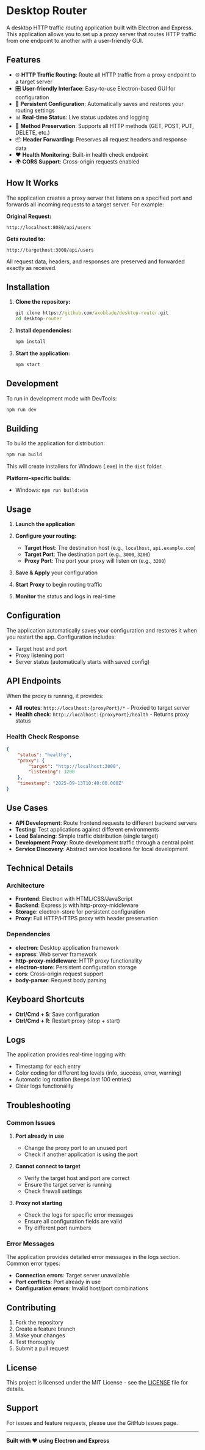 # Desktop Router

A desktop HTTP traffic routing application built with Electron and Express. This application allows you to set up a proxy server that routes HTTP traffic from one endpoint to another with a user-friendly GUI.

## Features

- 🌐 **HTTP Traffic Routing**: Route all HTTP traffic from a proxy endpoint to a target server
- 🎛️ **User-friendly Interface**: Easy-to-use Electron-based GUI for configuration
- 💾 **Persistent Configuration**: Automatically saves and restores your routing settings
- 📊 **Real-time Status**: Live status updates and logging
- 🔄 **Method Preservation**: Supports all HTTP methods (GET, POST, PUT, DELETE, etc.)
- 📦 **Header Forwarding**: Preserves all request headers and response data
- ❤️ **Health Monitoring**: Built-in health check endpoint
- 🌍 **CORS Support**: Cross-origin requests enabled

## How It Works

The application creates a proxy server that listens on a specified port and forwards all incoming requests to a target server. For example:

**Original Request:**

```
http://localhost:8080/api/users
```

**Gets routed to:**

```
http://targethost:3000/api/users
```

All request data, headers, and responses are preserved and forwarded exactly as received.

## Installation

1. **Clone the repository:**

   ```cmd
   git clone https://github.com/axoblade/desktop-router.git
   cd desktop-router
   ```

2. **Install dependencies:**

   ```cmd
   npm install
   ```

3. **Start the application:**
   ```cmd
   npm start
   ```

## Development

To run in development mode with DevTools:

```cmd
npm run dev
```

## Building

To build the application for distribution:

```cmd
npm run build
```

This will create installers for Windows (.exe) in the `dist` folder.

**Platform-specific builds:**

- Windows: `npm run build:win`

## Usage

1. **Launch the application**
2. **Configure your routing:**

   - **Target Host**: The destination host (e.g., `localhost`, `api.example.com`)
   - **Target Port**: The destination port (e.g., `3000`, `3200`)
   - **Proxy Port**: The port your proxy will listen on (e.g., `3200`)

3. **Save & Apply** your configuration
4. **Start Proxy** to begin routing traffic
5. **Monitor** the status and logs in real-time

## Configuration

The application automatically saves your configuration and restores it when you restart the app. Configuration includes:

- Target host and port
- Proxy listening port
- Server status (automatically starts with saved config)

## API Endpoints

When the proxy is running, it provides:

- **All routes**: `http://localhost:{proxyPort}/*` - Proxied to target server
- **Health check**: `http://localhost:{proxyPort}/health` - Returns proxy status

### Health Check Response

```json
{
	"status": "healthy",
	"proxy": {
		"target": "http://localhost:3000",
		"listening": 3200
	},
	"timestamp": "2025-09-13T10:40:00.000Z"
}
```

## Use Cases

- **API Development**: Route frontend requests to different backend servers
- **Testing**: Test applications against different environments
- **Load Balancing**: Simple traffic distribution (single target)
- **Development Proxy**: Route development traffic through a central point
- **Service Discovery**: Abstract service locations for local development

## Technical Details

### Architecture

- **Frontend**: Electron with HTML/CSS/JavaScript
- **Backend**: Express.js with http-proxy-middleware
- **Storage**: electron-store for persistent configuration
- **Proxy**: Full HTTP/HTTPS proxy with header preservation

### Dependencies

- **electron**: Desktop application framework
- **express**: Web server framework
- **http-proxy-middleware**: HTTP proxy functionality
- **electron-store**: Persistent configuration storage
- **cors**: Cross-origin request support
- **body-parser**: Request body parsing

## Keyboard Shortcuts

- **Ctrl/Cmd + S**: Save configuration
- **Ctrl/Cmd + R**: Restart proxy (stop + start)

## Logs

The application provides real-time logging with:

- Timestamp for each entry
- Color coding for different log levels (info, success, error, warning)
- Automatic log rotation (keeps last 100 entries)
- Clear logs functionality

## Troubleshooting

### Common Issues

1. **Port already in use**

   - Change the proxy port to an unused port
   - Check if another application is using the port

2. **Cannot connect to target**

   - Verify the target host and port are correct
   - Ensure the target server is running
   - Check firewall settings

3. **Proxy not starting**
   - Check the logs for specific error messages
   - Ensure all configuration fields are valid
   - Try different port numbers

### Error Messages

The application provides detailed error messages in the logs section. Common error types:

- **Connection errors**: Target server unavailable
- **Port conflicts**: Port already in use
- **Configuration errors**: Invalid host/port combinations

## Contributing

1. Fork the repository
2. Create a feature branch
3. Make your changes
4. Test thoroughly
5. Submit a pull request

## License

This project is licensed under the MIT License - see the [LICENSE](LICENSE) file for details.

## Support

For issues and feature requests, please use the GitHub issues page.

---

**Built with ❤️ using Electron and Express**
